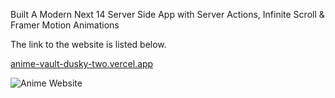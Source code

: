 Built A Modern Next 14 Server Side App with Server Actions, Infinite Scroll & Framer Motion Animations

The link to the website is listed below.


[anime-vault-dusky-two.vercel.app ](https://anime-vault-dusky-two.vercel.app/)

![Anime Website](https://i.ibb.co/MG1nbqt/YT-Thumbnails-2.png)
